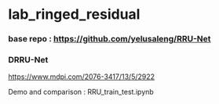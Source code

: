# lab_ringed_residual
### base repo : https://github.com/yelusaleng/RRU-Net

### DRRU-Net
https://www.mdpi.com/2076-3417/13/5/2922

Demo and comparison : RRU_train_test.ipynb
